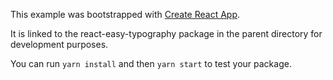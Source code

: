 This example was bootstrapped with [Create React App](https://github.com/facebook/create-react-app).

It is linked to the react-easy-typography package in the parent directory for development purposes.

You can run `yarn install` and then `yarn start` to test your package.
